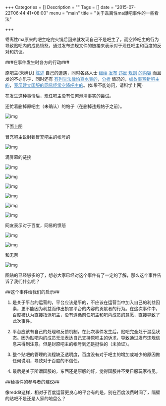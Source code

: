 +++
Categories = []
Description = ""
Tags = []
date = "2015-07-22T06:44:41+08:00"
menu = "main"
title = "关于乖离性ma爆吧事件的一些看法"

+++

<style>

a:focus {
    outline: thin dotted; !important
    outline-offset: -2px; !important
}
a:focus, a:hover {
    color: #23527C; !important
    text-decoration: underline; !important
}
a {
    color: #337AB7; !important
    text-decoration: none; !important
}
</style>

乖离性ma原来的吧主吃完火锅后回来就发现自己不是吧主了，而空降吧主的行为导致贴吧内的成员愤怒，通过发布违规文件的链接来表示对于现任吧主和百度的反对和抗议。

###在事件发生时各方的行动###

原吧主(未确认) [陈述](https://lnk.kkdev.org/1COI4zi) 自己的遭遇，同时各路人士 [继续](https://lnk.kkdev.org/1HPJW7i) [发布](https://lnk.kkdev.org/1Mjj456) [违反](https://lnk.kkdev.org/1SAEmuI) [规则](https://lnk.kkdev.org/1HHFGsR) [的内容](https://lnk.kkdev.org/1KjBGzB) 而且发的不亦乐乎，同时还有 [有列举法律怕查水表的](https://lnk.kkdev.org/1LrTMTd)，[分析](https://lnk.kkdev.org/1SAEV7H) 情况的，[编故事骂新吧主的](https://lnk.kkdev.org/1DtaAkt)，[表示建立国服的网易经常空降吧主的](https://lnk.kkdev.org/1MGPLY9)。(如果不能访问，请科学上网)

在发生这种事情后，现任吧主没有任何澄清事实的尝试。

还忙着删掉原吧主（未确认）的帖子（在删掉违规帖子之前）。

![img](https://lnk.kkdev.org/1LrXLiC)

下面上图

冒充吧主说封锁冒充吧主的帐号的

![img](https://lnk.kkdev.org/1efmub9)

满屏幕的链接

![img](https://lnk.kkdev.org/1OloaMB)

![img](https://lnk.kkdev.org/1gNclUV)

![img](https://lnk.kkdev.org/1OloKdb)

![img](https://lnk.kkdev.org/1JwfNu7)

![img](https://lnk.kkdev.org/1Jwg7cd)

![img](https://lnk.kkdev.org/1HPPL4P)

网友表示对于百度，网易的愤怒

![img](https://lnk.kkdev.org/1JwgmnF)

![img](https://lnk.kkdev.org/1gNcZBM)

和无奈

![img](https://lnk.kkdev.org/1JwgIup)

图贴的已经够多的了，想必大家已经对这个事件有了一定的了解，那么这个事件告诉了我们什么呢？

##这个事件给我们的启示##


1. 是关于平台的运营的，平台应该是平的，不应该在运营当中加入自己的利益因素，更不能因为利益而作出损害平台的内容的贡献者的行为。在这次事件中，百度被认为直接指派吧主，没有遵循前任吧主和吧内成员的意愿，直接导致了此次事件。

2. 平台应该有自己的处理和反馈机制，在此次事件发生后，贴吧完全处于混乱状态。因为贴吧内的成员无法表达自己支持原吧主的诉求，导致通过发布违规信息来得到注意。但是封原吧主的帐号到还是挺快的（未验证）。

3. 整个贴吧的管理的流程缺乏透明度，百度没有对于吧主的增加或减少的原因做任何说明，导致对于百度的不信任。

4. 最后是关于所谓国服的，东西还是原版的好，觉得国服并不受日服玩家待见。

##给事件的参与者的建议##

像reddit这样，相对于百度运营更良心的平台有的是，别在百度浪费时间了，隔壁的贴吧不是还是人家的地盘么？





